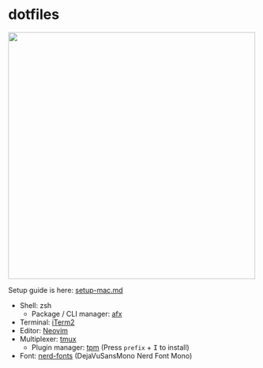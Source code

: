 # dotfiles

<img width="500" alt="" src="https://user-images.githubusercontent.com/4442708/222952851-12e3765b-44c2-49c2-93e5-07eb16502994.png">

Setup guide is here: [setup-mac.md](./etc/docs/setup-mac.md)

- Shell: zsh
  - Package / CLI manager: [afx](https://github.com/b4b4r07/afx/)
- Terminal: [iTerm2](https://iterm2.com/)
- Editor: [Neovim](https://github.com/neovim/neovim)
- Multiplexer: [tmux](https://github.com/tmux/tmux)
  - Plugin manager: [tpm](https://github.com/tmux-plugins/tpm) (Press `prefix` + <kbd>I</kbd> to install)
- Font: [nerd-fonts](https://github.com/ryanoasis/nerd-fonts#font-installation) (DejaVuSansMono Nerd Font Mono)

